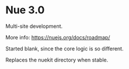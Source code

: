 

# Nue 3.0
Multi-site development.

More info: https://nuejs.org/docs/roadmap/

Started blank, since the core logic is so different.

Replaces the nuekit directory when stable.